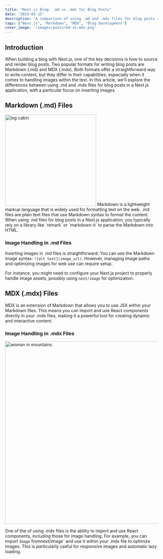 ```yaml
---
title: "Next.js Blog: .md vs .mdx for Blog Posts"
date: "2023-03-15"
description: "A comparison of using .md and .mdx files for blog posts in a Next.js application, focusing on image handling"
tags: ["Next.js", "Markdown", "MDX", "Blog Development"]
cover_image: '/images/posts/md-vs-mdx.png'
---
```


## Introduction

When building a blog with Next.js, one of the key decisions is how to source and render blog posts. Two popular formats for writing blog posts are Markdown (.md) and MDX (.mdx). Both formats offer a straightforward way to write content, but they differ in their capabilities, especially when it comes to handling images within the text. In this article, we'll explore the differences between using .md and .mdx files for blog posts in a Next.js application, with a particular focus on inserting images.

## Markdown (.md) Files

<img src="/images/posts/log-cabin.avif" width="300px" title="log cabin" class="float-right rounded-xl m-4"/>
Markdown is a lightweight markup language that is widely used for formatting text on the web. .md files are plain text files that use Markdown syntax to format the content. When using .md files for blog posts in a Next.js application, you typically rely on a library like `remark` or `markdown-it` to parse the Markdown into HTML.

### Image Handling in .md Files

Inserting images in .md files is straightforward. You can use the Markdown image syntax: `![alt text](image_url)`. However, managing image paths and optimizing images for web use can require setup. 

For instance, you might need to configure your Next.js project to properly handle image assets, possibly using `next/image` for optimization.

## MDX (.mdx) Files

MDX is an extension of Markdown that allows you to use JSX within your Markdown files. This means you can import and use React components directly in your .mdx files, making it a powerful tool for creating dynamic and interactive content.

### Image Handling in .mdx Files

<img src="/images/posts/woman-in-mountains.avif" width="600px" title="woman in mountains" class="block mx-auto my-4 rounded-xl"/>

One of the of using .mdx files is the ability to import and use React components, including those for image handling. For example, you can import `Image` fromnext/image` and use it within your .mdx file to optimize images. This is particularly useful for responsive images and automatic lazy loading.

